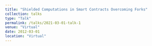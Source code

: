 ```yaml
---
title: "Shielded Computations in Smart Contracts Overcoming Forks"
collection: talks
type: "Talk"
permalink: /talks/2021-03-01-talk-1
venue: "Virtual"
date: 2012-03-01
location: "Virtual"
---
```

